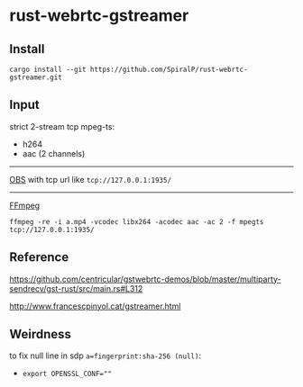 # rust-webrtc-gstreamer

## Install

```
cargo install --git https://github.com/SpiralP/rust-webrtc-gstreamer.git
```

## Input

strict 2-stream tcp mpeg-ts:

- h264
- aac (2 channels)

---

[OBS](https://obsproject.com/) with tcp url like `tcp://127.0.0.1:1935/`

---

[FFmpeg](https://ffmpeg.org/)

```
ffmpeg -re -i a.mp4 -vcodec libx264 -acodec aac -ac 2 -f mpegts tcp://127.0.0.1:1935/
```

## Reference

https://github.com/centricular/gstwebrtc-demos/blob/master/multiparty-sendrecv/gst-rust/src/main.rs#L312

http://www.francescpinyol.cat/gstreamer.html

## Weirdness

to fix null line in sdp `a=fingerprint:sha-256 (null)`:

- `export OPENSSL_CONF=""`
